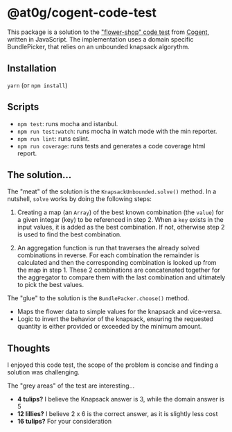 # @at0g/cogent-code-test

This package is a solution to the ["flower-shop" code test](./flower_shop.pdf) from [Cogent](https://cogent.co),
 written in JavaScript. The implementation uses a domain specific BundlePicker, that relies on an unbounded
 knapsack algorythm.

## Installation

`yarn` (or `npm install`)

## Scripts

- `npm test`: runs mocha and istanbul.
- `npm run test:watch`: runs mocha in watch mode with the min reporter.
- `npm run lint`: runs eslint.
- `npm run coverage`: runs tests and generates a code coverage html report.

## The solution...

The "meat" of the solution is the `KnapsackUnbounded.solve()` method.
In a nutshell, `solve` works by doing the following steps:

1. Creating a map (an `Array`) of the best known combination (the `value`) for a given integar (key) to be
  referenced in step 2. When a `key` exists in the input values, it is added as the best combination.
  If not, otherwise step 2 is used to find the best combination.

2. An aggregation function is run that traverses the already solved combinations in reverse. For each combination
 the remainder is calculated and then the corresponding combination is looked up from the map in step 1. These
 2 combinations are concatenated together for the aggregator to compare them with the last combination and ultimately
 to pick the best values.

The "glue" to the solution is the `BundlePacker.choose()` method.
- Maps the flower data to simple values for the knapsack and vice-versa.
- Logic to invert the behavior of the knapsack, ensuring the requested quantity is either provided
 or exceeded by the minimum amount.

## Thoughts

I enjoyed this code test, the scope of the problem is concise and finding a solution was challenging.

The "grey areas" of the test are interesting...

- __4 tulips?__ I believe the Knapsack answer is 3, while the domain answer is 5
- __12 lillies?__ I believe 2 x 6 is the correct answer, as it is slightly less cost
- __16 tulips?__ For your consideration

